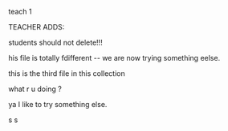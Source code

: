 
teach 1

TEACHER ADDS:

students should not delete!!!



his file is totally fdifferent -- we are now trying something eelse.

this is the third file in this collection 

what r u doing ?


ya I like to try something else.

s
s
